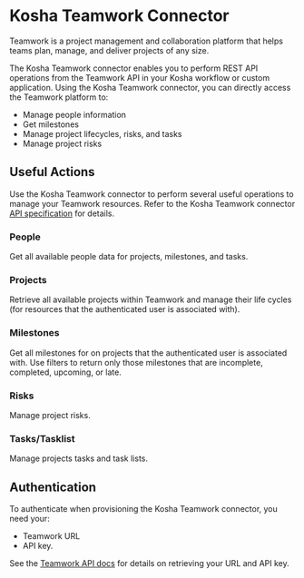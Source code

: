 # Kosha Teamwork Connector

Teamwork is a project management and collaboration platform that helps teams plan, manage, and deliver projects of any size.

The Kosha Teamwork connector enables you to perform REST API operations from the Teamwork API in your Kosha workflow or custom application. Using the Kosha Teamwork connector, you can directly access the Teamwork platform to:

* Manage people information
* Get milestones
* Manage project lifecycles, risks, and tasks
* Manage project risks

## Useful Actions 

Use the Kosha Teamwork connector to perform several useful operations to manage your Teamwork resources. Refer to the Kosha Teamwork connector [API specification](openapi.json) for details.

### People

Get all available people data for projects, milestones, and tasks.

### Projects

Retrieve all available projects within Teamwork and manage their life cycles (for resources that the authenticated user is associated with).

### Milestones

Get all milestones for on projects that the authenticated user is associated with. Use filters to return only those milestones that are incomplete, completed, upcoming, or late.

### Risks

Manage project risks.

### Tasks/Tasklist

Manage projects tasks and task lists.

## Authentication

To authenticate when provisioning the Kosha Teamwork connector, you need your:

* Teamwork URL
* API key.

See the [Teamwork API docs](https://apidocs.teamwork.com/docs/teamwork/d1b2de52c3cec-api-key-and-url) for details on retrieving your URL and API key. 
